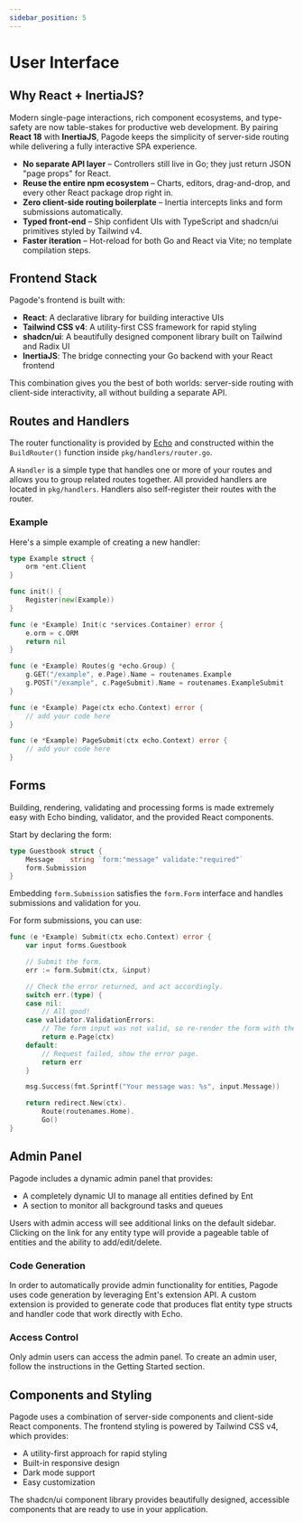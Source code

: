 ```yaml
---
sidebar_position: 5
---
```


# User Interface

## Why React + InertiaJS?

Modern single-page interactions, rich component ecosystems, and type-safety are now table-stakes for productive web development. By pairing **React 18** with **InertiaJS**, Pagode keeps the simplicity of server-side routing while delivering a fully interactive SPA experience.

- **No separate API layer** – Controllers still live in Go; they just return JSON "page props" for React.
- **Reuse the entire npm ecosystem** – Charts, editors, drag-and-drop, and every other React package drop right in.
- **Zero client-side routing boilerplate** – Inertia intercepts links and form submissions automatically.
- **Typed front-end** – Ship confident UIs with TypeScript and shadcn/ui primitives styled by Tailwind v4.
- **Faster iteration** – Hot-reload for both Go and React via Vite; no template compilation steps.

## Frontend Stack

Pagode's frontend is built with:

- **React**: A declarative library for building interactive UIs
- **Tailwind CSS v4**: A utility-first CSS framework for rapid styling 
- **shadcn/ui**: A beautifully designed component library built on Tailwind and Radix UI
- **InertiaJS**: The bridge connecting your Go backend with your React frontend

This combination gives you the best of both worlds: server-side routing with client-side interactivity, all without building a separate API.

## Routes and Handlers

The router functionality is provided by [Echo](https://echo.labstack.com/guide/routing/) and constructed within the `BuildRouter()` function inside `pkg/handlers/router.go`.

A `Handler` is a simple type that handles one or more of your routes and allows you to group related routes together. All provided handlers are located in `pkg/handlers`. Handlers also self-register their routes with the router.

### Example

Here's a simple example of creating a new handler:

```go
type Example struct {
    orm *ent.Client
}

func init() {
    Register(new(Example))
}

func (e *Example) Init(c *services.Container) error {
    e.orm = c.ORM
    return nil
}

func (e *Example) Routes(g *echo.Group) {
    g.GET("/example", e.Page).Name = routenames.Example
    g.POST("/example", c.PageSubmit).Name = routenames.ExampleSubmit
}

func (e *Example) Page(ctx echo.Context) error {
    // add your code here
}

func (e *Example) PageSubmit(ctx echo.Context) error {
    // add your code here
}
```

## Forms

Building, rendering, validating and processing forms is made extremely easy with Echo binding, validator, and the provided React components.

Start by declaring the form:

```go
type Guestbook struct {
    Message    string `form:"message" validate:"required"`
    form.Submission
}
```

Embedding `form.Submission` satisfies the `form.Form` interface and handles submissions and validation for you.

For form submissions, you can use:

```go
func (e *Example) Submit(ctx echo.Context) error {
    var input forms.Guestbook

    // Submit the form.
    err := form.Submit(ctx, &input)

    // Check the error returned, and act accordingly.
    switch err.(type) {
    case nil:
        // All good!
    case validator.ValidationErrors:
        // The form input was not valid, so re-render the form with the errors included.
        return e.Page(ctx)
    default:
        // Request failed, show the error page.
        return err
    }

    msg.Success(fmt.Sprintf("Your message was: %s", input.Message))

    return redirect.New(ctx).
        Route(routenames.Home).
        Go()
}
```

## Admin Panel

Pagode includes a dynamic admin panel that provides:

- A completely dynamic UI to manage all entities defined by Ent
- A section to monitor all background tasks and queues

Users with admin access will see additional links on the default sidebar. Clicking on the link for any entity type will provide a pageable table of entities and the ability to add/edit/delete.

### Code Generation

In order to automatically provide admin functionality for entities, Pagode uses code generation by leveraging Ent's extension API. A custom extension is provided to generate code that produces flat entity type structs and handler code that work directly with Echo.

### Access Control

Only admin users can access the admin panel. To create an admin user, follow the instructions in the Getting Started section.

## Components and Styling

Pagode uses a combination of server-side components and client-side React components. The frontend styling is powered by Tailwind CSS v4, which provides:

- A utility-first approach for rapid styling
- Built-in responsive design
- Dark mode support
- Easy customization

The shadcn/ui component library provides beautifully designed, accessible components that are ready to use in your application.
